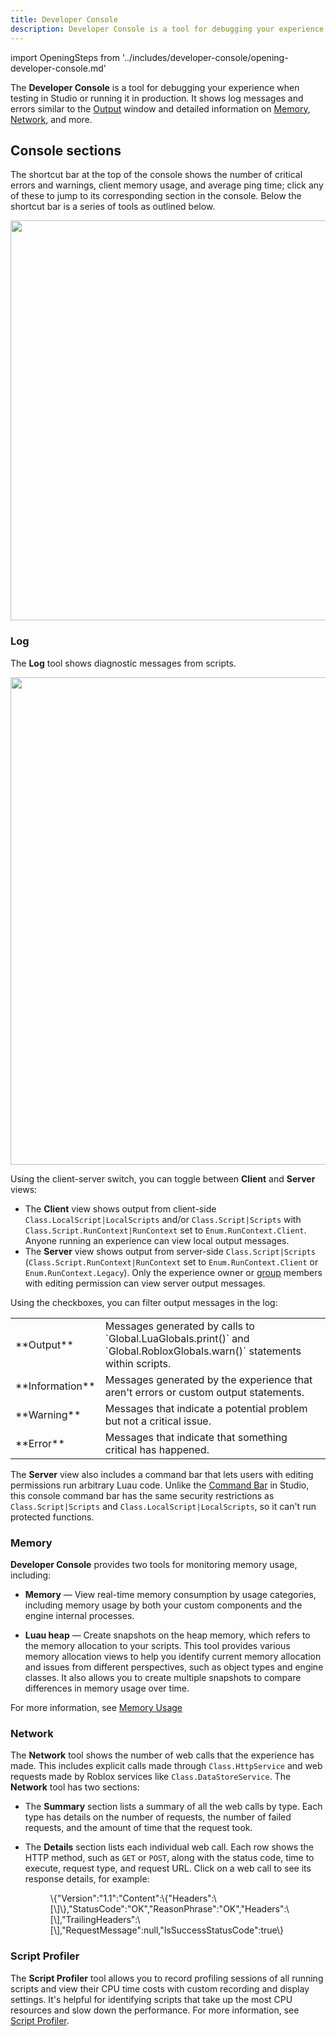 ```yaml
---
title: Developer Console
description: Developer Console is a tool for debugging your experience during testing or in production.
---
```


import OpeningSteps from '../includes/developer-console/opening-developer-console.md'

The **Developer Console** is a tool for debugging your experience when testing in Studio or running it in production. It shows log messages and errors similar to the [Output](../studio/output.md) window and detailed information on [Memory](#memory), [Network](#network), and more.

<OpeningSteps components={props.components}/>

## Console sections

The shortcut bar at the top of the console shows the number of critical errors and warnings, client memory usage, and average ping time; click any of these to jump to its corresponding section in the console. Below the shortcut bar is a series of tools as outlined below.

<img src="../assets/studio/console/Console-Summary-Bar.png" width="640" />

### Log

The **Log** tool shows diagnostic messages from scripts.

<img src="../assets/studio/console/Log-Sections.png" width="780" />

<Tabs>
<TabItem label="Client/server toggle">

Using the client-server switch, you can toggle between **Client** and **Server** views:

- The **Client** view shows output from client-side `Class.LocalScript|LocalScripts` and/or `Class.Script|Scripts` with `Class.Script.RunContext|RunContext` set to `Enum.RunContext.Client`. Anyone running an experience can view local output messages.
- The **Server** view shows output from server-side `Class.Script|Scripts` (`Class.Script.RunContext|RunContext` set to `Enum.RunContext.Client` or `Enum.RunContext.Legacy`). Only the experience owner or [group](../projects/groups.md) members with editing permission can view server output messages.

</TabItem>
<TabItem label="Output filters">

Using the checkboxes, you can filter output messages in the log:

<table>
  <tbody>
    <tr>
      <td>**Output**</td>
      <td>Messages generated by calls to `Global.LuaGlobals.print()` and `Global.RobloxGlobals.warn()` statements within scripts.</td>
    </tr>
    <tr>
      <td>**Information**</td>
      <td>Messages generated by the experience that aren't errors or custom output statements.</td>
    </tr>
    <tr>
      <td>**Warning**</td>
      <td>Messages that indicate a potential problem but not a critical issue.</td>
    </tr>
    <tr>
      <td>**Error**</td>
      <td>Messages that indicate that something critical has happened.</td>
    </tr>
  </tbody>
</table>

</TabItem>
<TabItem label="Command bar">

The **Server** view also includes a command bar that lets users with editing permissions run arbitrary Luau code. Unlike the [Command Bar](../studio/ui-overview.md#command-bar) in Studio, this console command bar has the same security restrictions as `Class.Script|Scripts` and `Class.LocalScript|LocalScripts`, so it can't run protected functions.

</TabItem>
</Tabs>

### Memory

 **Developer Console** provides two tools for monitoring memory usage, including:

- **Memory** — View real-time memory consumption by usage categories, including memory usage by both your custom components and the engine internal processes.

- **Luau heap** — Create snapshots on the heap memory, which refers to the memory allocation to your scripts. This tool provides various memory allocation views to help you identify current memory allocation and issues from different perspectives, such as object types and engine classes. It also allows you to create multiple snapshots to compare differences in memory usage over time.

For more information, see [Memory Usage](../studio/optimization/memory-usage.md)

### Network

The **Network** tool shows the number of web calls that the experience has made. This includes explicit calls made through `Class.HttpService` and web requests made by Roblox services like `Class.DataStoreService`. The **Network** tool has two sections:

- The **Summary** section lists a summary of all the web calls by type. Each type has details on the number of requests, the number of failed requests, and the amount of time that the request took.

- The **Details** section lists each individual web call. Each row shows the HTTP method, such as `GET` or `POST`, along with the status code, time to execute, request type, and request URL. Click on a web call to see its response details, for example:

  <figure>
	<figcaption>
	\{"Version":"1.1":"Content":\{"Headers":\[\]\},"StatusCode":"OK","ReasonPhrase":"OK","Headers":\[\],"TrailingHeaders":\[\],"RequestMessage":null,"IsSuccessStatusCode":true\}
	</figcaption>
	</figure>

### Script Profiler

The **Script Profiler** tool allows you to record profiling sessions of all running scripts and view their CPU time costs with custom recording and display settings. It's helpful for identifying scripts that take up the most CPU resources and slow down the performance. For more information, see [Script Profiler](../studio/optimization/scriptprofiler.md).
